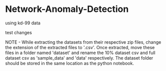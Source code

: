 # Network-Anomaly-Detection

using kd-99 data 

test changes 

NOTE - While extracting the datasets from their respective zip files, change the extension of the extracted files to '.csv'. Once extracted, move these files in a folder named 'dataset' and rename the 10% dataset csv and full dataset csv as 'sample_data' and 'data' respectively. 
      The dataset folder should be stored in the same location as the python notebook.
